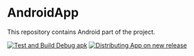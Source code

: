 # AndroidApp
This repository contains Android part of the project.

[![Test and Build Debug apk](https://github.com/AssicurazioneAI/AndroidApp/actions/workflows/test_and_build.yml/badge.svg)](https://github.com/AssicurazioneAI/AndroidApp/actions/workflows/test_and_build.yml)
[![Distributing App on new release](https://github.com/AssicurazioneAI/AndroidApp/actions/workflows/app_distrubition.yml/badge.svg)](https://github.com/AssicurazioneAI/AndroidApp/actions/workflows/app_distrubition.yml)
